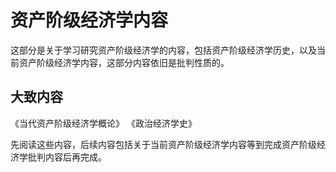 # 资产阶级经济学内容

这部分是关于学习研究资产阶级经济学的内容，包括资产阶级经济学历史，以及当前资产阶级经济学内容，这部分内容依旧是批判性质的。

## 大致内容

《当代资产阶级经济学概论》
《政治经济学史》

先阅读这些内容，后续内容包括关于当前资产阶级经济学内容等到完成资产阶级经济学批判内容后再完成。
